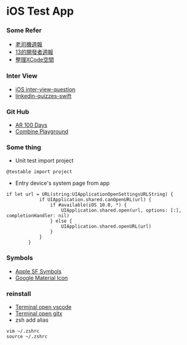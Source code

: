 # iOS Test App

### Some Refer

- [老司機週報](https://github.com/SwiftOldDriver/iOS-Weekly/releases)
- [13的開發者週報](https://ethanhuang13.substack.com/)
- [整理XCode空間](https://medium.com/%E5%BD%BC%E5%BE%97%E6%BD%98%E7%9A%84-swift-ios-app-%E9%96%8B%E7%99%BC%E6%95%99%E5%AE%A4/%E5%88%AA%E9%99%A4xcode%E4%BD%94%E6%93%9A%E7%A1%AC%E7%A2%9F%E5%A4%A7%E9%87%8F%E7%A9%BA%E9%96%93%E7%9A%84derived-data-190c85eba79)

### Inter View
- [iOS inter-view-question](https://github.com/onthecodepath/iOS-Interview-Questions)
- [linkedin-quizzes-swift](https://github.com/Ebazhanov/linkedin-skill-assessments-quizzes/blob/master/swift/swift-quiz.md)

### Git Hub
- [AR 100 Days](https://github.com/satoshi0212/AR_100Days)
- [Combine Playground](https://github.com/AvdLee/CombineSwiftPlayground)

### Some thing

- Unit test import project
```
@testable import project
```

- Entry device's system page from app
```
if let url = URL(string:UIApplicationOpenSettingsURLString) {
            if UIApplication.shared.canOpenURL(url) {
                if #available(iOS 10.0, *) {
                    UIApplication.shared.open(url, options: [:], completionHandler: nil)
                } else {
                    UIApplication.shared.openURL(url)
                }
            }
        }
```

### Symbols
- [Apple SF Symbols](https://developer.apple.com/sf-symbols/)
- [Google Material Icon](https://fonts.google.com/icons)

### reinstall
- [Terminal open vscode](https://stackoverflow.com/questions/30065227/run-open-vscode-from-mac-terminal)
- [Terminal open gitx](https://stackoverflow.com/questions/11625836/make-gitx-open-via-terminal-for-the-repo-laying-at-the-current-path)
- zsh add alias
```
vim ~/.zshrc
source ~/.zshrc
```
